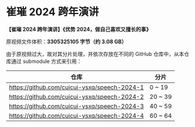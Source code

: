 # 崔璀 2024 跨年演讲

**【崔璀 2024 跨年演讲】《优势 2024，做自己喜欢又擅长的事》**

原视频文件体积：**3305325105 字节（约 3.08 GB）**

由于原视频过大，故对其分片处理，并依次存放在不同的 GitHub 仓库中，从本仓库通过 submodule 方式来引用：

| 仓库 | 分片 |
| --- | --- |
| <https://github.com/cuicui-ysxq/speech-2024-1> | 0 ~ 19 |
| <https://github.com/cuicui-ysxq/speech-2024-2> | 20 ~ 39 |
| <https://github.com/cuicui-ysxq/speech-2024-3> | 40 ~ 59 |
| <https://github.com/cuicui-ysxq/speech-2024-4> | 60 ~ 64 |